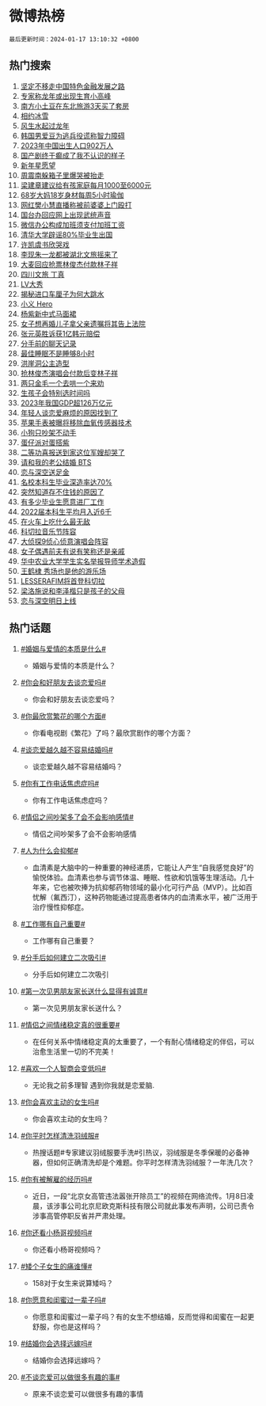 # 微博热榜

`最后更新时间：2024-01-17 13:10:32 +0800`

## 热门搜索

1. [坚定不移走中国特色金融发展之路](https://m.weibo.cn/search?containerid=100103type%3D1%26t%3D10%26q%3D%23%E5%9D%9A%E5%AE%9A%E4%B8%8D%E7%A7%BB%E8%B5%B0%E4%B8%AD%E5%9B%BD%E7%89%B9%E8%89%B2%E9%87%91%E8%9E%8D%E5%8F%91%E5%B1%95%E4%B9%8B%E8%B7%AF%23&stream_entry_id=51&isnewpage=1&extparam=seat%3D1%26dgr%3D0%26stream_entry_id%3D51%26q%3D%2523%25E5%259D%259A%25E5%25AE%259A%25E4%25B8%258D%25E7%25A7%25BB%25E8%25B5%25B0%25E4%25B8%25AD%25E5%259B%25BD%25E7%2589%25B9%25E8%2589%25B2%25E9%2587%2591%25E8%259E%258D%25E5%258F%2591%25E5%25B1%2595%25E4%25B9%258B%25E8%25B7%25AF%2523%26c_type%3D51%26filter_type%3Drealtimehot%26pos%3D0%26cate%3D10103%26display_time%3D1705468231%26pre_seqid%3D170546823134692673264)
1. [专家称龙年或出现生育小高峰](https://m.weibo.cn/search?containerid=100103type%3D1%26t%3D10%26q%3D%23%E4%B8%93%E5%AE%B6%E7%A7%B0%E9%BE%99%E5%B9%B4%E6%88%96%E5%87%BA%E7%8E%B0%E7%94%9F%E8%82%B2%E5%B0%8F%E9%AB%98%E5%B3%B0%23&stream_entry_id=31&isnewpage=1&extparam=seat%3D1%26band_rank%3D1%26q%3D%2523%25E4%25B8%2593%25E5%25AE%25B6%25E7%25A7%25B0%25E9%25BE%2599%25E5%25B9%25B4%25E6%2588%2596%25E5%2587%25BA%25E7%258E%25B0%25E7%2594%259F%25E8%2582%25B2%25E5%25B0%258F%25E9%25AB%2598%25E5%25B3%25B0%2523%26flag%3D2%26dgr%3D0%26filter_type%3Drealtimehot%26pos%3D0%26realpos%3D1%26stream_entry_id%3D31%26c_type%3D31%26lcate%3D5001%26cate%3D5001%26display_time%3D1705468231%26pre_seqid%3D170546823134692673264)
1. [南方小土豆在东北旅游3天买了套房](https://m.weibo.cn/search?containerid=100103type%3D1%26t%3D10%26q%3D%23%E5%8D%97%E6%96%B9%E5%B0%8F%E5%9C%9F%E8%B1%86%E5%9C%A8%E4%B8%9C%E5%8C%97%E6%97%85%E6%B8%B83%E5%A4%A9%E4%B9%B0%E4%BA%86%E5%A5%97%E6%88%BF%23&stream_entry_id=31&isnewpage=1&extparam=seat%3D1%26band_rank%3D2%26q%3D%2523%25E5%258D%2597%25E6%2596%25B9%25E5%25B0%258F%25E5%259C%259F%25E8%25B1%2586%25E5%259C%25A8%25E4%25B8%259C%25E5%258C%2597%25E6%2597%2585%25E6%25B8%25B83%25E5%25A4%25A9%25E4%25B9%25B0%25E4%25BA%2586%25E5%25A5%2597%25E6%2588%25BF%2523%26flag%3D2%26dgr%3D0%26filter_type%3Drealtimehot%26pos%3D1%26realpos%3D2%26stream_entry_id%3D31%26c_type%3D31%26lcate%3D5001%26cate%3D5001%26display_time%3D1705468231%26pre_seqid%3D170546823134692673264)
1. [相约冰雪](https://m.weibo.cn/search?containerid=100103type%3D1%26t%3D10%26q%3D%23%E7%9B%B8%E7%BA%A6%E5%86%B0%E9%9B%AA%23&stream_entry_id=31&isnewpage=1&extparam=seat%3D1%26band_rank%3D3%26q%3D%2523%25E7%259B%25B8%25E7%25BA%25A6%25E5%2586%25B0%25E9%259B%25AA%2523%26flag%3D0%26dgr%3D0%26filter_type%3Drealtimehot%26pos%3D2%26realpos%3D3%26stream_entry_id%3D31%26c_type%3D31%26lcate%3D5001%26cate%3D5001%26display_time%3D1705468231%26pre_seqid%3D170546823134692673264)
1. [风生水起过龙年](https://m.weibo.cn/search?containerid=100103type%3D1%26t%3D10%26q%3D%23%E9%A3%8E%E7%94%9F%E6%B0%B4%E8%B5%B7%E8%BF%87%E9%BE%99%E5%B9%B4%23&stream_entry_id=31&isnewpage=1&extparam=seat%3D1%26band_rank%3D4%26q%3D%2523%25E9%25A3%258E%25E7%2594%259F%25E6%25B0%25B4%25E8%25B5%25B7%25E8%25BF%2587%25E9%25BE%2599%25E5%25B9%25B4%2523%26dgr%3D0%26filter_type%3Drealtimehot%26topic_ad%3D1%26pos%3D3%26stream_entry_id%3D31%26adid%3D218963%26c_type%3D31%26lcate%3D5001%26is_ad_pos%3D1%26cate%3D5001%26display_time%3D1705468231%26pre_seqid%3D170546823134692673264)
1. [韩国男爱豆为逃兵役谎称智力障碍](https://m.weibo.cn/search?containerid=100103type%3D1%26t%3D10%26q%3D%23%E9%9F%A9%E5%9B%BD%E7%94%B7%E7%88%B1%E8%B1%86%E4%B8%BA%E9%80%83%E5%85%B5%E5%BD%B9%E8%B0%8E%E7%A7%B0%E6%99%BA%E5%8A%9B%E9%9A%9C%E7%A2%8D%23&stream_entry_id=31&isnewpage=1&extparam=seat%3D1%26band_rank%3D4%26q%3D%2523%25E9%259F%25A9%25E5%259B%25BD%25E7%2594%25B7%25E7%2588%25B1%25E8%25B1%2586%25E4%25B8%25BA%25E9%2580%2583%25E5%2585%25B5%25E5%25BD%25B9%25E8%25B0%258E%25E7%25A7%25B0%25E6%2599%25BA%25E5%258A%259B%25E9%259A%259C%25E7%25A2%258D%2523%26flag%3D1%26dgr%3D0%26filter_type%3Drealtimehot%26pos%3D4%26realpos%3D4%26stream_entry_id%3D31%26c_type%3D31%26lcate%3D5001%26cate%3D5001%26display_time%3D1705468231%26pre_seqid%3D170546823134692673264)
1. [2023年中国出生人口902万人](https://m.weibo.cn/search?containerid=100103type%3D1%26t%3D10%26q%3D%232023%E5%B9%B4%E4%B8%AD%E5%9B%BD%E5%87%BA%E7%94%9F%E4%BA%BA%E5%8F%A3902%E4%B8%87%E4%BA%BA%23&stream_entry_id=31&isnewpage=1&extparam=seat%3D1%26band_rank%3D5%26q%3D%25232023%25E5%25B9%25B4%25E4%25B8%25AD%25E5%259B%25BD%25E5%2587%25BA%25E7%2594%259F%25E4%25BA%25BA%25E5%258F%25A3902%25E4%25B8%2587%25E4%25BA%25BA%2523%26flag%3D0%26dgr%3D0%26filter_type%3Drealtimehot%26pos%3D5%26realpos%3D5%26stream_entry_id%3D31%26c_type%3D31%26lcate%3D5001%26cate%3D5001%26display_time%3D1705468231%26pre_seqid%3D170546823134692673264)
1. [国产剧终于癫成了我不认识的样子](https://m.weibo.cn/search?containerid=100103type%3D1%26t%3D10%26q%3D%E5%9B%BD%E4%BA%A7%E5%89%A7%E7%BB%88%E4%BA%8E%E7%99%AB%E6%88%90%E4%BA%86%E6%88%91%E4%B8%8D%E8%AE%A4%E8%AF%86%E7%9A%84%E6%A0%B7%E5%AD%90&stream_entry_id=31&isnewpage=1&extparam=seat%3D1%26band_rank%3D6%26q%3D%25E5%259B%25BD%25E4%25BA%25A7%25E5%2589%25A7%25E7%25BB%2588%25E4%25BA%258E%25E7%2599%25AB%25E6%2588%2590%25E4%25BA%2586%25E6%2588%2591%25E4%25B8%258D%25E8%25AE%25A4%25E8%25AF%2586%25E7%259A%2584%25E6%25A0%25B7%25E5%25AD%2590%26flag%3D2%26dgr%3D0%26filter_type%3Drealtimehot%26pos%3D6%26realpos%3D6%26stream_entry_id%3D31%26c_type%3D31%26lcate%3D5001%26cate%3D5001%26display_time%3D1705468231%26pre_seqid%3D170546823134692673264)
1. [新年星愿望](https://m.weibo.cn/search?containerid=100103type%3D1%26t%3D10%26q%3D%23%E6%96%B0%E5%B9%B4%E6%98%9F%E6%84%BF%E6%9C%9B%23&stream_entry_id=31&isnewpage=1&extparam=seat%3D1%26band_rank%3D7%26q%3D%2523%25E6%2596%25B0%25E5%25B9%25B4%25E6%2598%259F%25E6%2584%25BF%25E6%259C%259B%2523%26dgr%3D0%26filter_type%3Drealtimehot%26pos%3D7%26stream_entry_id%3D31%26adid%3D219092%26c_type%3D31%26lcate%3D5001%26is_ad_pos%3D1%26cate%3D5001%26display_time%3D1705468231%26pre_seqid%3D170546823134692673264)
1. [周震南躲箱子里爆哭被抬走](https://m.weibo.cn/search?containerid=100103type%3D1%26t%3D10%26q%3D%E5%91%A8%E9%9C%87%E5%8D%97%E8%BA%B2%E7%AE%B1%E5%AD%90%E9%87%8C%E7%88%86%E5%93%AD%E8%A2%AB%E6%8A%AC%E8%B5%B0&stream_entry_id=31&isnewpage=1&extparam=seat%3D1%26band_rank%3D7%26q%3D%25E5%2591%25A8%25E9%259C%2587%25E5%258D%2597%25E8%25BA%25B2%25E7%25AE%25B1%25E5%25AD%2590%25E9%2587%258C%25E7%2588%2586%25E5%2593%25AD%25E8%25A2%25AB%25E6%258A%25AC%25E8%25B5%25B0%26flag%3D0%26dgr%3D0%26filter_type%3Drealtimehot%26pos%3D8%26realpos%3D7%26stream_entry_id%3D31%26c_type%3D31%26lcate%3D5001%26cate%3D5001%26display_time%3D1705468231%26pre_seqid%3D170546823134692673264)
1. [梁建章建议给有孩家庭每月1000至6000元](https://m.weibo.cn/search?containerid=100103type%3D1%26t%3D10%26q%3D%23%E6%A2%81%E5%BB%BA%E7%AB%A0%E5%BB%BA%E8%AE%AE%E7%BB%99%E6%9C%89%E5%AD%A9%E5%AE%B6%E5%BA%AD%E6%AF%8F%E6%9C%881000%E8%87%B36000%E5%85%83%23&stream_entry_id=31&isnewpage=1&extparam=seat%3D1%26band_rank%3D8%26q%3D%2523%25E6%25A2%2581%25E5%25BB%25BA%25E7%25AB%25A0%25E5%25BB%25BA%25E8%25AE%25AE%25E7%25BB%2599%25E6%259C%2589%25E5%25AD%25A9%25E5%25AE%25B6%25E5%25BA%25AD%25E6%25AF%258F%25E6%259C%25881000%25E8%2587%25B36000%25E5%2585%2583%2523%26flag%3D1%26dgr%3D0%26filter_type%3Drealtimehot%26pos%3D9%26realpos%3D8%26stream_entry_id%3D31%26c_type%3D31%26lcate%3D5001%26cate%3D5001%26display_time%3D1705468231%26pre_seqid%3D170546823134692673264)
1. [68岁大妈18岁身材每周5小时瑜伽](https://m.weibo.cn/search?containerid=100103type%3D1%26t%3D10%26q%3D%2368%E5%B2%81%E5%A4%A7%E5%A6%8818%E5%B2%81%E8%BA%AB%E6%9D%90%E6%AF%8F%E5%91%A85%E5%B0%8F%E6%97%B6%E7%91%9C%E4%BC%BD%23&stream_entry_id=31&isnewpage=1&extparam=seat%3D1%26band_rank%3D9%26q%3D%252368%25E5%25B2%2581%25E5%25A4%25A7%25E5%25A6%258818%25E5%25B2%2581%25E8%25BA%25AB%25E6%259D%2590%25E6%25AF%258F%25E5%2591%25A85%25E5%25B0%258F%25E6%2597%25B6%25E7%2591%259C%25E4%25BC%25BD%2523%26flag%3D32768%26dgr%3D0%26filter_type%3Drealtimehot%26pos%3D10%26realpos%3D9%26stream_entry_id%3D31%26c_type%3D31%26lcate%3D5001%26cate%3D5001%26display_time%3D1705468231%26pre_seqid%3D170546823134692673264)
1. [网红樊小慧直播称被前婆婆上门殴打](https://m.weibo.cn/search?containerid=100103type%3D1%26t%3D10%26q%3D%23%E7%BD%91%E7%BA%A2%E6%A8%8A%E5%B0%8F%E6%85%A7%E7%9B%B4%E6%92%AD%E7%A7%B0%E8%A2%AB%E5%89%8D%E5%A9%86%E5%A9%86%E4%B8%8A%E9%97%A8%E6%AE%B4%E6%89%93%23&stream_entry_id=31&isnewpage=1&extparam=seat%3D1%26band_rank%3D10%26q%3D%2523%25E7%25BD%2591%25E7%25BA%25A2%25E6%25A8%258A%25E5%25B0%258F%25E6%2585%25A7%25E7%259B%25B4%25E6%2592%25AD%25E7%25A7%25B0%25E8%25A2%25AB%25E5%2589%258D%25E5%25A9%2586%25E5%25A9%2586%25E4%25B8%258A%25E9%2597%25A8%25E6%25AE%25B4%25E6%2589%2593%2523%26flag%3D2%26dgr%3D0%26filter_type%3Drealtimehot%26pos%3D11%26realpos%3D10%26stream_entry_id%3D31%26c_type%3D31%26lcate%3D5001%26cate%3D5001%26display_time%3D1705468231%26pre_seqid%3D170546823134692673264)
1. [国台办回应网上出现武统声音](https://m.weibo.cn/search?containerid=100103type%3D1%26t%3D10%26q%3D%23%E5%9B%BD%E5%8F%B0%E5%8A%9E%E5%9B%9E%E5%BA%94%E7%BD%91%E4%B8%8A%E5%87%BA%E7%8E%B0%E6%AD%A6%E7%BB%9F%E5%A3%B0%E9%9F%B3%23&stream_entry_id=31&isnewpage=1&extparam=seat%3D1%26band_rank%3D11%26q%3D%2523%25E5%259B%25BD%25E5%258F%25B0%25E5%258A%259E%25E5%259B%259E%25E5%25BA%2594%25E7%25BD%2591%25E4%25B8%258A%25E5%2587%25BA%25E7%258E%25B0%25E6%25AD%25A6%25E7%25BB%259F%25E5%25A3%25B0%25E9%259F%25B3%2523%26flag%3D1%26dgr%3D0%26filter_type%3Drealtimehot%26pos%3D12%26realpos%3D11%26stream_entry_id%3D31%26c_type%3D31%26lcate%3D5001%26cate%3D5001%26display_time%3D1705468231%26pre_seqid%3D170546823134692673264)
1. [微信办公构成加班须支付加班工资](https://m.weibo.cn/search?containerid=100103type%3D1%26t%3D10%26q%3D%23%E5%BE%AE%E4%BF%A1%E5%8A%9E%E5%85%AC%E6%9E%84%E6%88%90%E5%8A%A0%E7%8F%AD%E9%A1%BB%E6%94%AF%E4%BB%98%E5%8A%A0%E7%8F%AD%E5%B7%A5%E8%B5%84%23&stream_entry_id=31&isnewpage=1&extparam=seat%3D1%26band_rank%3D12%26q%3D%2523%25E5%25BE%25AE%25E4%25BF%25A1%25E5%258A%259E%25E5%2585%25AC%25E6%259E%2584%25E6%2588%2590%25E5%258A%25A0%25E7%258F%25AD%25E9%25A1%25BB%25E6%2594%25AF%25E4%25BB%2598%25E5%258A%25A0%25E7%258F%25AD%25E5%25B7%25A5%25E8%25B5%2584%2523%26flag%3D1%26dgr%3D0%26filter_type%3Drealtimehot%26pos%3D13%26realpos%3D12%26stream_entry_id%3D31%26c_type%3D31%26lcate%3D5001%26cate%3D5001%26display_time%3D1705468231%26pre_seqid%3D170546823134692673264)
1. [清华大学辟谣80%毕业生出国](https://m.weibo.cn/search?containerid=100103type%3D1%26t%3D10%26q%3D%23%E6%B8%85%E5%8D%8E%E5%A4%A7%E5%AD%A6%E8%BE%9F%E8%B0%A380%25%E6%AF%95%E4%B8%9A%E7%94%9F%E5%87%BA%E5%9B%BD%23&stream_entry_id=31&isnewpage=1&extparam=seat%3D1%26band_rank%3D13%26q%3D%2523%25E6%25B8%2585%25E5%258D%258E%25E5%25A4%25A7%25E5%25AD%25A6%25E8%25BE%259F%25E8%25B0%25A380%2525%25E6%25AF%2595%25E4%25B8%259A%25E7%2594%259F%25E5%2587%25BA%25E5%259B%25BD%2523%26flag%3D2%26dgr%3D0%26filter_type%3Drealtimehot%26pos%3D14%26realpos%3D13%26stream_entry_id%3D31%26c_type%3D31%26lcate%3D5001%26cate%3D5001%26display_time%3D1705468231%26pre_seqid%3D170546823134692673264)
1. [许凯虞书欣哭戏](https://m.weibo.cn/search?containerid=100103type%3D1%26t%3D10%26q%3D%23%E8%AE%B8%E5%87%AF%E8%99%9E%E4%B9%A6%E6%AC%A3%E5%93%AD%E6%88%8F%23&stream_entry_id=31&isnewpage=1&extparam=seat%3D1%26band_rank%3D14%26q%3D%2523%25E8%25AE%25B8%25E5%2587%25AF%25E8%2599%259E%25E4%25B9%25A6%25E6%25AC%25A3%25E5%2593%25AD%25E6%2588%258F%2523%26flag%3D1%26dgr%3D0%26filter_type%3Drealtimehot%26pos%3D15%26realpos%3D14%26stream_entry_id%3D31%26c_type%3D31%26lcate%3D5001%26cate%3D5001%26display_time%3D1705468231%26pre_seqid%3D170546823134692673264)
1. [李现朱一龙都被湖北文旅摇来了](https://m.weibo.cn/search?containerid=100103type%3D1%26t%3D10%26q%3D%23%E6%9D%8E%E7%8E%B0%E6%9C%B1%E4%B8%80%E9%BE%99%E9%83%BD%E8%A2%AB%E6%B9%96%E5%8C%97%E6%96%87%E6%97%85%E6%91%87%E6%9D%A5%E4%BA%86%23&stream_entry_id=31&isnewpage=1&extparam=seat%3D1%26band_rank%3D15%26q%3D%2523%25E6%259D%258E%25E7%258E%25B0%25E6%259C%25B1%25E4%25B8%2580%25E9%25BE%2599%25E9%2583%25BD%25E8%25A2%25AB%25E6%25B9%2596%25E5%258C%2597%25E6%2596%2587%25E6%2597%2585%25E6%2591%2587%25E6%259D%25A5%25E4%25BA%2586%2523%26flag%3D1%26dgr%3D0%26filter_type%3Drealtimehot%26pos%3D16%26realpos%3D15%26stream_entry_id%3D31%26c_type%3D31%26lcate%3D5001%26cate%3D5001%26display_time%3D1705468231%26pre_seqid%3D170546823134692673264)
1. [大麦回应抢票林俊杰付款林子祥](https://m.weibo.cn/search?containerid=100103type%3D1%26t%3D10%26q%3D%23%E5%A4%A7%E9%BA%A6%E5%9B%9E%E5%BA%94%E6%8A%A2%E7%A5%A8%E6%9E%97%E4%BF%8A%E6%9D%B0%E4%BB%98%E6%AC%BE%E6%9E%97%E5%AD%90%E7%A5%A5%23&stream_entry_id=31&isnewpage=1&extparam=seat%3D1%26band_rank%3D16%26q%3D%2523%25E5%25A4%25A7%25E9%25BA%25A6%25E5%259B%259E%25E5%25BA%2594%25E6%258A%25A2%25E7%25A5%25A8%25E6%259E%2597%25E4%25BF%258A%25E6%259D%25B0%25E4%25BB%2598%25E6%25AC%25BE%25E6%259E%2597%25E5%25AD%2590%25E7%25A5%25A5%2523%26flag%3D1%26dgr%3D0%26filter_type%3Drealtimehot%26pos%3D17%26realpos%3D16%26stream_entry_id%3D31%26c_type%3D31%26lcate%3D5001%26cate%3D5001%26display_time%3D1705468231%26pre_seqid%3D170546823134692673264)
1. [四川文旅 丁真](https://m.weibo.cn/search?containerid=100103type%3D1%26t%3D10%26q%3D%E5%9B%9B%E5%B7%9D%E6%96%87%E6%97%85+%E4%B8%81%E7%9C%9F&stream_entry_id=31&isnewpage=1&extparam=seat%3D1%26band_rank%3D17%26q%3D%25E5%259B%259B%25E5%25B7%259D%25E6%2596%2587%25E6%2597%2585%2520%25E4%25B8%2581%25E7%259C%259F%26flag%3D0%26dgr%3D0%26filter_type%3Drealtimehot%26pos%3D18%26realpos%3D17%26stream_entry_id%3D31%26c_type%3D31%26lcate%3D5001%26cate%3D5001%26display_time%3D1705468231%26pre_seqid%3D170546823134692673264)
1. [LV大秀](https://m.weibo.cn/search?containerid=100103type%3D1%26t%3D10%26q%3DLV%E5%A4%A7%E7%A7%80&stream_entry_id=31&isnewpage=1&extparam=seat%3D1%26band_rank%3D18%26q%3DLV%25E5%25A4%25A7%25E7%25A7%2580%26flag%3D1%26dgr%3D0%26filter_type%3Drealtimehot%26pos%3D19%26realpos%3D18%26stream_entry_id%3D31%26c_type%3D31%26lcate%3D5001%26cate%3D5001%26display_time%3D1705468231%26pre_seqid%3D170546823134692673264)
1. [揭秘进口车厘子为何大跳水](https://m.weibo.cn/search?containerid=100103type%3D1%26t%3D10%26q%3D%23%E6%8F%AD%E7%A7%98%E8%BF%9B%E5%8F%A3%E8%BD%A6%E5%8E%98%E5%AD%90%E4%B8%BA%E4%BD%95%E5%A4%A7%E8%B7%B3%E6%B0%B4%23&stream_entry_id=31&isnewpage=1&extparam=seat%3D1%26band_rank%3D19%26q%3D%2523%25E6%258F%25AD%25E7%25A7%2598%25E8%25BF%259B%25E5%258F%25A3%25E8%25BD%25A6%25E5%258E%2598%25E5%25AD%2590%25E4%25B8%25BA%25E4%25BD%2595%25E5%25A4%25A7%25E8%25B7%25B3%25E6%25B0%25B4%2523%26flag%3D0%26dgr%3D0%26filter_type%3Drealtimehot%26pos%3D20%26realpos%3D19%26stream_entry_id%3D31%26c_type%3D31%26lcate%3D5001%26cate%3D5001%26display_time%3D1705468231%26pre_seqid%3D170546823134692673264)
1. [小义 Hero](https://m.weibo.cn/search?containerid=100103type%3D1%26t%3D10%26q%3D%E5%B0%8F%E4%B9%89+Hero&stream_entry_id=31&isnewpage=1&extparam=seat%3D1%26band_rank%3D20%26q%3D%25E5%25B0%258F%25E4%25B9%2589%2520Hero%26flag%3D1%26dgr%3D0%26filter_type%3Drealtimehot%26pos%3D21%26realpos%3D20%26stream_entry_id%3D31%26c_type%3D31%26lcate%3D5001%26cate%3D5001%26display_time%3D1705468231%26pre_seqid%3D170546823134692673264)
1. [杨紫新中式马面裙](https://m.weibo.cn/search?containerid=100103type%3D1%26t%3D10%26q%3D%23%E6%9D%A8%E7%B4%AB%E6%96%B0%E4%B8%AD%E5%BC%8F%E9%A9%AC%E9%9D%A2%E8%A3%99%23&stream_entry_id=31&isnewpage=1&extparam=seat%3D1%26band_rank%3D21%26q%3D%2523%25E6%259D%25A8%25E7%25B4%25AB%25E6%2596%25B0%25E4%25B8%25AD%25E5%25BC%258F%25E9%25A9%25AC%25E9%259D%25A2%25E8%25A3%2599%2523%26flag%3D1%26dgr%3D0%26filter_type%3Drealtimehot%26pos%3D22%26realpos%3D21%26stream_entry_id%3D31%26c_type%3D31%26lcate%3D5001%26cate%3D5001%26display_time%3D1705468231%26pre_seqid%3D170546823134692673264)
1. [女子想再婚儿子拿父亲遗嘱将其告上法院](https://m.weibo.cn/search?containerid=100103type%3D1%26t%3D10%26q%3D%23%E5%A5%B3%E5%AD%90%E6%83%B3%E5%86%8D%E5%A9%9A%E5%84%BF%E5%AD%90%E6%8B%BF%E7%88%B6%E4%BA%B2%E9%81%97%E5%98%B1%E5%B0%86%E5%85%B6%E5%91%8A%E4%B8%8A%E6%B3%95%E9%99%A2%23&stream_entry_id=31&isnewpage=1&extparam=seat%3D1%26band_rank%3D22%26q%3D%2523%25E5%25A5%25B3%25E5%25AD%2590%25E6%2583%25B3%25E5%2586%258D%25E5%25A9%259A%25E5%2584%25BF%25E5%25AD%2590%25E6%258B%25BF%25E7%2588%25B6%25E4%25BA%25B2%25E9%2581%2597%25E5%2598%25B1%25E5%25B0%2586%25E5%2585%25B6%25E5%2591%258A%25E4%25B8%258A%25E6%25B3%2595%25E9%2599%25A2%2523%26flag%3D1%26dgr%3D0%26filter_type%3Drealtimehot%26pos%3D23%26realpos%3D22%26stream_entry_id%3D31%26c_type%3D31%26lcate%3D5001%26cate%3D5001%26display_time%3D1705468231%26pre_seqid%3D170546823134692673264)
1. [张元英胜诉获1亿韩元赔偿](https://m.weibo.cn/search?containerid=100103type%3D1%26t%3D10%26q%3D%23%E5%BC%A0%E5%85%83%E8%8B%B1%E8%83%9C%E8%AF%89%E8%8E%B71%E4%BA%BF%E9%9F%A9%E5%85%83%E8%B5%94%E5%81%BF%23&stream_entry_id=31&isnewpage=1&extparam=seat%3D1%26band_rank%3D23%26q%3D%2523%25E5%25BC%25A0%25E5%2585%2583%25E8%258B%25B1%25E8%2583%259C%25E8%25AF%2589%25E8%258E%25B71%25E4%25BA%25BF%25E9%259F%25A9%25E5%2585%2583%25E8%25B5%2594%25E5%2581%25BF%2523%26flag%3D1%26dgr%3D0%26filter_type%3Drealtimehot%26pos%3D24%26realpos%3D23%26stream_entry_id%3D31%26c_type%3D31%26lcate%3D5001%26cate%3D5001%26display_time%3D1705468231%26pre_seqid%3D170546823134692673264)
1. [分手前的聊天记录](https://m.weibo.cn/search?containerid=100103type%3D1%26t%3D10%26q%3D%E5%88%86%E6%89%8B%E5%89%8D%E7%9A%84%E8%81%8A%E5%A4%A9%E8%AE%B0%E5%BD%95&stream_entry_id=31&isnewpage=1&extparam=seat%3D1%26band_rank%3D24%26q%3D%25E5%2588%2586%25E6%2589%258B%25E5%2589%258D%25E7%259A%2584%25E8%2581%258A%25E5%25A4%25A9%25E8%25AE%25B0%25E5%25BD%2595%26flag%3D1%26dgr%3D0%26filter_type%3Drealtimehot%26pos%3D25%26realpos%3D24%26stream_entry_id%3D31%26c_type%3D31%26lcate%3D5001%26cate%3D5001%26display_time%3D1705468231%26pre_seqid%3D170546823134692673264)
1. [最佳睡眠不是睡够8小时](https://m.weibo.cn/search?containerid=100103type%3D1%26t%3D10%26q%3D%23%E6%9C%80%E4%BD%B3%E7%9D%A1%E7%9C%A0%E4%B8%8D%E6%98%AF%E7%9D%A1%E5%A4%9F8%E5%B0%8F%E6%97%B6%23&stream_entry_id=31&isnewpage=1&extparam=seat%3D1%26band_rank%3D25%26q%3D%2523%25E6%259C%2580%25E4%25BD%25B3%25E7%259D%25A1%25E7%259C%25A0%25E4%25B8%258D%25E6%2598%25AF%25E7%259D%25A1%25E5%25A4%259F8%25E5%25B0%258F%25E6%2597%25B6%2523%26flag%3D0%26dgr%3D0%26filter_type%3Drealtimehot%26pos%3D26%26realpos%3D25%26stream_entry_id%3D31%26c_type%3D31%26lcate%3D5001%26cate%3D5001%26display_time%3D1705468231%26pre_seqid%3D170546823134692673264)
1. [洪崖洞公主造型](https://m.weibo.cn/search?containerid=100103type%3D1%26t%3D10%26q%3D%E6%B4%AA%E5%B4%96%E6%B4%9E%E5%85%AC%E4%B8%BB%E9%80%A0%E5%9E%8B&stream_entry_id=31&isnewpage=1&extparam=seat%3D1%26band_rank%3D26%26q%3D%25E6%25B4%25AA%25E5%25B4%2596%25E6%25B4%259E%25E5%2585%25AC%25E4%25B8%25BB%25E9%2580%25A0%25E5%259E%258B%26flag%3D1%26dgr%3D0%26filter_type%3Drealtimehot%26pos%3D27%26realpos%3D26%26stream_entry_id%3D31%26c_type%3D31%26lcate%3D5001%26cate%3D5001%26display_time%3D1705468231%26pre_seqid%3D170546823134692673264)
1. [抢林俊杰演唱会付款后变林子祥](https://m.weibo.cn/search?containerid=100103type%3D1%26t%3D10%26q%3D%23%E6%8A%A2%E6%9E%97%E4%BF%8A%E6%9D%B0%E6%BC%94%E5%94%B1%E4%BC%9A%E4%BB%98%E6%AC%BE%E5%90%8E%E5%8F%98%E6%9E%97%E5%AD%90%E7%A5%A5%23&stream_entry_id=31&isnewpage=1&extparam=seat%3D1%26band_rank%3D27%26q%3D%2523%25E6%258A%25A2%25E6%259E%2597%25E4%25BF%258A%25E6%259D%25B0%25E6%25BC%2594%25E5%2594%25B1%25E4%25BC%259A%25E4%25BB%2598%25E6%25AC%25BE%25E5%2590%258E%25E5%258F%2598%25E6%259E%2597%25E5%25AD%2590%25E7%25A5%25A5%2523%26flag%3D0%26dgr%3D0%26filter_type%3Drealtimehot%26pos%3D28%26realpos%3D27%26stream_entry_id%3D31%26c_type%3D31%26lcate%3D5001%26cate%3D5001%26display_time%3D1705468231%26pre_seqid%3D170546823134692673264)
1. [两只金毛一个去哄一个来劝](https://m.weibo.cn/search?containerid=100103type%3D1%26t%3D10%26q%3D%E4%B8%A4%E5%8F%AA%E9%87%91%E6%AF%9B%E4%B8%80%E4%B8%AA%E5%8E%BB%E5%93%84%E4%B8%80%E4%B8%AA%E6%9D%A5%E5%8A%9D&stream_entry_id=31&isnewpage=1&extparam=seat%3D1%26band_rank%3D28%26q%3D%25E4%25B8%25A4%25E5%258F%25AA%25E9%2587%2591%25E6%25AF%259B%25E4%25B8%2580%25E4%25B8%25AA%25E5%258E%25BB%25E5%2593%2584%25E4%25B8%2580%25E4%25B8%25AA%25E6%259D%25A5%25E5%258A%259D%26flag%3D1%26dgr%3D0%26filter_type%3Drealtimehot%26pos%3D29%26realpos%3D28%26stream_entry_id%3D31%26c_type%3D31%26lcate%3D5001%26cate%3D5001%26display_time%3D1705468231%26pre_seqid%3D170546823134692673264)
1. [生孩子会特别选时间吗](https://m.weibo.cn/search?containerid=100103type%3D1%26t%3D10%26q%3D%23%E7%94%9F%E5%AD%A9%E5%AD%90%E4%BC%9A%E7%89%B9%E5%88%AB%E9%80%89%E6%97%B6%E9%97%B4%E5%90%97%23&stream_entry_id=31&isnewpage=1&extparam=seat%3D1%26band_rank%3D29%26q%3D%2523%25E7%2594%259F%25E5%25AD%25A9%25E5%25AD%2590%25E4%25BC%259A%25E7%2589%25B9%25E5%2588%25AB%25E9%2580%2589%25E6%2597%25B6%25E9%2597%25B4%25E5%2590%2597%2523%26flag%3D1%26dgr%3D0%26filter_type%3Drealtimehot%26pos%3D30%26realpos%3D29%26stream_entry_id%3D31%26c_type%3D31%26lcate%3D5001%26cate%3D5001%26display_time%3D1705468231%26pre_seqid%3D170546823134692673264)
1. [2023年我国GDP超126万亿元](https://m.weibo.cn/search?containerid=100103type%3D1%26t%3D10%26q%3D%232023%E5%B9%B4%E6%88%91%E5%9B%BDGDP%E8%B6%85126%E4%B8%87%E4%BA%BF%E5%85%83%23&stream_entry_id=31&isnewpage=1&extparam=seat%3D1%26band_rank%3D30%26q%3D%25232023%25E5%25B9%25B4%25E6%2588%2591%25E5%259B%25BDGDP%25E8%25B6%2585126%25E4%25B8%2587%25E4%25BA%25BF%25E5%2585%2583%2523%26flag%3D0%26dgr%3D0%26filter_type%3Drealtimehot%26pos%3D31%26realpos%3D30%26stream_entry_id%3D31%26c_type%3D31%26lcate%3D5001%26cate%3D5001%26display_time%3D1705468231%26pre_seqid%3D170546823134692673264)
1. [年轻人谈恋爱麻烦的原因找到了](https://m.weibo.cn/search?containerid=100103type%3D1%26t%3D10%26q%3D%23%E5%B9%B4%E8%BD%BB%E4%BA%BA%E8%B0%88%E6%81%8B%E7%88%B1%E9%BA%BB%E7%83%A6%E7%9A%84%E5%8E%9F%E5%9B%A0%E6%89%BE%E5%88%B0%E4%BA%86%23&stream_entry_id=31&isnewpage=1&extparam=seat%3D1%26band_rank%3D31%26q%3D%2523%25E5%25B9%25B4%25E8%25BD%25BB%25E4%25BA%25BA%25E8%25B0%2588%25E6%2581%258B%25E7%2588%25B1%25E9%25BA%25BB%25E7%2583%25A6%25E7%259A%2584%25E5%258E%259F%25E5%259B%25A0%25E6%2589%25BE%25E5%2588%25B0%25E4%25BA%2586%2523%26flag%3D0%26dgr%3D0%26filter_type%3Drealtimehot%26pos%3D32%26realpos%3D31%26stream_entry_id%3D31%26c_type%3D31%26lcate%3D5001%26cate%3D5001%26display_time%3D1705468231%26pre_seqid%3D170546823134692673264)
1. [苹果手表被曝将移除血氧传感器技术](https://m.weibo.cn/search?containerid=100103type%3D1%26t%3D10%26q%3D%23%E8%8B%B9%E6%9E%9C%E6%89%8B%E8%A1%A8%E8%A2%AB%E6%9B%9D%E5%B0%86%E7%A7%BB%E9%99%A4%E8%A1%80%E6%B0%A7%E4%BC%A0%E6%84%9F%E5%99%A8%E6%8A%80%E6%9C%AF%23&stream_entry_id=31&isnewpage=1&extparam=seat%3D1%26band_rank%3D32%26q%3D%2523%25E8%258B%25B9%25E6%259E%259C%25E6%2589%258B%25E8%25A1%25A8%25E8%25A2%25AB%25E6%259B%259D%25E5%25B0%2586%25E7%25A7%25BB%25E9%2599%25A4%25E8%25A1%2580%25E6%25B0%25A7%25E4%25BC%25A0%25E6%2584%259F%25E5%2599%25A8%25E6%258A%2580%25E6%259C%25AF%2523%26flag%3D0%26dgr%3D0%26filter_type%3Drealtimehot%26pos%3D33%26realpos%3D32%26stream_entry_id%3D31%26c_type%3D31%26lcate%3D5001%26cate%3D5001%26display_time%3D1705468231%26pre_seqid%3D170546823134692673264)
1. [小狗只吵架不动手](https://m.weibo.cn/search?containerid=100103type%3D1%26t%3D10%26q%3D%E5%B0%8F%E7%8B%97%E5%8F%AA%E5%90%B5%E6%9E%B6%E4%B8%8D%E5%8A%A8%E6%89%8B&stream_entry_id=31&isnewpage=1&extparam=seat%3D1%26band_rank%3D33%26q%3D%25E5%25B0%258F%25E7%258B%2597%25E5%258F%25AA%25E5%2590%25B5%25E6%259E%25B6%25E4%25B8%258D%25E5%258A%25A8%25E6%2589%258B%26flag%3D0%26dgr%3D0%26filter_type%3Drealtimehot%26pos%3D34%26realpos%3D33%26stream_entry_id%3D31%26c_type%3D31%26lcate%3D5001%26cate%3D5001%26display_time%3D1705468231%26pre_seqid%3D170546823134692673264)
1. [蛋仔派对蛋搭紫](https://m.weibo.cn/search?containerid=100103type%3D1%26t%3D10%26q%3D%23%E8%9B%8B%E4%BB%94%E6%B4%BE%E5%AF%B9%E8%9B%8B%E6%90%AD%E7%B4%AB%23&stream_entry_id=31&isnewpage=1&extparam=seat%3D1%26band_rank%3D34%26q%3D%2523%25E8%259B%258B%25E4%25BB%2594%25E6%25B4%25BE%25E5%25AF%25B9%25E8%259B%258B%25E6%2590%25AD%25E7%25B4%25AB%2523%26flag%3D1%26dgr%3D0%26filter_type%3Drealtimehot%26pos%3D35%26realpos%3D34%26stream_entry_id%3D31%26c_type%3D31%26lcate%3D5001%26cate%3D5001%26display_time%3D1705468231%26pre_seqid%3D170546823134692673264)
1. [二等功喜报送到家这位军嫂却哭了](https://m.weibo.cn/search?containerid=100103type%3D1%26t%3D10%26q%3D%23%E4%BA%8C%E7%AD%89%E5%8A%9F%E5%96%9C%E6%8A%A5%E9%80%81%E5%88%B0%E5%AE%B6%E8%BF%99%E4%BD%8D%E5%86%9B%E5%AB%82%E5%8D%B4%E5%93%AD%E4%BA%86%23&stream_entry_id=31&isnewpage=1&extparam=seat%3D1%26band_rank%3D35%26q%3D%2523%25E4%25BA%258C%25E7%25AD%2589%25E5%258A%259F%25E5%2596%259C%25E6%258A%25A5%25E9%2580%2581%25E5%2588%25B0%25E5%25AE%25B6%25E8%25BF%2599%25E4%25BD%258D%25E5%2586%259B%25E5%25AB%2582%25E5%258D%25B4%25E5%2593%25AD%25E4%25BA%2586%2523%26flag%3D32768%26dgr%3D0%26filter_type%3Drealtimehot%26pos%3D36%26realpos%3D35%26stream_entry_id%3D31%26c_type%3D31%26lcate%3D5001%26cate%3D5001%26display_time%3D1705468231%26pre_seqid%3D170546823134692673264)
1. [请和我的老公结婚 BTS](https://m.weibo.cn/search?containerid=100103type%3D1%26t%3D10%26q%3D%E8%AF%B7%E5%92%8C%E6%88%91%E7%9A%84%E8%80%81%E5%85%AC%E7%BB%93%E5%A9%9A+BTS&stream_entry_id=31&isnewpage=1&extparam=seat%3D1%26band_rank%3D36%26q%3D%25E8%25AF%25B7%25E5%2592%258C%25E6%2588%2591%25E7%259A%2584%25E8%2580%2581%25E5%2585%25AC%25E7%25BB%2593%25E5%25A9%259A%2520BTS%26flag%3D0%26dgr%3D0%26filter_type%3Drealtimehot%26pos%3D37%26realpos%3D36%26stream_entry_id%3D31%26c_type%3D31%26lcate%3D5001%26cate%3D5001%26display_time%3D1705468231%26pre_seqid%3D170546823134692673264)
1. [恋与深空送足金](https://m.weibo.cn/search?containerid=100103type%3D1%26t%3D10%26q%3D%23%E6%81%8B%E4%B8%8E%E6%B7%B1%E7%A9%BA%E9%80%81%E8%B6%B3%E9%87%91%23&stream_entry_id=31&isnewpage=1&extparam=seat%3D1%26band_rank%3D37%26q%3D%2523%25E6%2581%258B%25E4%25B8%258E%25E6%25B7%25B1%25E7%25A9%25BA%25E9%2580%2581%25E8%25B6%25B3%25E9%2587%2591%2523%26flag%3D1%26dgr%3D0%26filter_type%3Drealtimehot%26pos%3D38%26realpos%3D37%26stream_entry_id%3D31%26c_type%3D31%26lcate%3D5001%26cate%3D5001%26display_time%3D1705468231%26pre_seqid%3D170546823134692673264)
1. [名校本科生毕业深造率达70%](https://m.weibo.cn/search?containerid=100103type%3D1%26t%3D10%26q%3D%23%E5%90%8D%E6%A0%A1%E6%9C%AC%E7%A7%91%E7%94%9F%E6%AF%95%E4%B8%9A%E6%B7%B1%E9%80%A0%E7%8E%87%E8%BE%BE70%25%23&stream_entry_id=31&isnewpage=1&extparam=seat%3D1%26band_rank%3D38%26q%3D%2523%25E5%2590%258D%25E6%25A0%25A1%25E6%259C%25AC%25E7%25A7%2591%25E7%2594%259F%25E6%25AF%2595%25E4%25B8%259A%25E6%25B7%25B1%25E9%2580%25A0%25E7%258E%2587%25E8%25BE%25BE70%2525%2523%26flag%3D1%26dgr%3D0%26filter_type%3Drealtimehot%26pos%3D39%26realpos%3D38%26stream_entry_id%3D31%26c_type%3D31%26lcate%3D5001%26cate%3D5001%26display_time%3D1705468231%26pre_seqid%3D170546823134692673264)
1. [突然知道存不住钱的原因了](https://m.weibo.cn/search?containerid=100103type%3D1%26t%3D10%26q%3D%23%E7%AA%81%E7%84%B6%E7%9F%A5%E9%81%93%E5%AD%98%E4%B8%8D%E4%BD%8F%E9%92%B1%E7%9A%84%E5%8E%9F%E5%9B%A0%E4%BA%86%23&stream_entry_id=31&isnewpage=1&extparam=seat%3D1%26band_rank%3D39%26q%3D%2523%25E7%25AA%2581%25E7%2584%25B6%25E7%259F%25A5%25E9%2581%2593%25E5%25AD%2598%25E4%25B8%258D%25E4%25BD%258F%25E9%2592%25B1%25E7%259A%2584%25E5%258E%259F%25E5%259B%25A0%25E4%25BA%2586%2523%26flag%3D1%26dgr%3D0%26filter_type%3Drealtimehot%26pos%3D40%26realpos%3D39%26stream_entry_id%3D31%26c_type%3D31%26lcate%3D5001%26cate%3D5001%26display_time%3D1705468231%26pre_seqid%3D170546823134692673264)
1. [有多少毕业生愿意进厂工作](https://m.weibo.cn/search?containerid=100103type%3D1%26t%3D10%26q%3D%23%E6%9C%89%E5%A4%9A%E5%B0%91%E6%AF%95%E4%B8%9A%E7%94%9F%E6%84%BF%E6%84%8F%E8%BF%9B%E5%8E%82%E5%B7%A5%E4%BD%9C%23&stream_entry_id=31&isnewpage=1&extparam=seat%3D1%26band_rank%3D40%26q%3D%2523%25E6%259C%2589%25E5%25A4%259A%25E5%25B0%2591%25E6%25AF%2595%25E4%25B8%259A%25E7%2594%259F%25E6%2584%25BF%25E6%2584%258F%25E8%25BF%259B%25E5%258E%2582%25E5%25B7%25A5%25E4%25BD%259C%2523%26flag%3D1%26dgr%3D0%26filter_type%3Drealtimehot%26pos%3D41%26realpos%3D40%26stream_entry_id%3D31%26c_type%3D31%26lcate%3D5001%26cate%3D5001%26display_time%3D1705468231%26pre_seqid%3D170546823134692673264)
1. [2022届本科生平均月入近6千](https://m.weibo.cn/search?containerid=100103type%3D1%26t%3D10%26q%3D%232022%E5%B1%8A%E6%9C%AC%E7%A7%91%E7%94%9F%E5%B9%B3%E5%9D%87%E6%9C%88%E5%85%A5%E8%BF%916%E5%8D%83%23&stream_entry_id=31&isnewpage=1&extparam=seat%3D1%26band_rank%3D41%26q%3D%25232022%25E5%25B1%258A%25E6%259C%25AC%25E7%25A7%2591%25E7%2594%259F%25E5%25B9%25B3%25E5%259D%2587%25E6%259C%2588%25E5%2585%25A5%25E8%25BF%25916%25E5%258D%2583%2523%26flag%3D0%26dgr%3D0%26filter_type%3Drealtimehot%26pos%3D42%26realpos%3D41%26stream_entry_id%3D31%26c_type%3D31%26lcate%3D5001%26cate%3D5001%26display_time%3D1705468231%26pre_seqid%3D170546823134692673264)
1. [在火车上吃什么最无敌](https://m.weibo.cn/search?containerid=100103type%3D1%26t%3D10%26q%3D%E5%9C%A8%E7%81%AB%E8%BD%A6%E4%B8%8A%E5%90%83%E4%BB%80%E4%B9%88%E6%9C%80%E6%97%A0%E6%95%8C&stream_entry_id=31&isnewpage=1&extparam=seat%3D1%26band_rank%3D42%26q%3D%25E5%259C%25A8%25E7%2581%25AB%25E8%25BD%25A6%25E4%25B8%258A%25E5%2590%2583%25E4%25BB%2580%25E4%25B9%2588%25E6%259C%2580%25E6%2597%25A0%25E6%2595%258C%26flag%3D1%26dgr%3D0%26filter_type%3Drealtimehot%26pos%3D43%26realpos%3D42%26stream_entry_id%3D31%26c_type%3D31%26lcate%3D5001%26cate%3D5001%26display_time%3D1705468231%26pre_seqid%3D170546823134692673264)
1. [科切拉音乐节阵容](https://m.weibo.cn/search?containerid=100103type%3D1%26t%3D10%26q%3D%23%E7%A7%91%E5%88%87%E6%8B%89%E9%9F%B3%E4%B9%90%E8%8A%82%E9%98%B5%E5%AE%B9%23&stream_entry_id=31&isnewpage=1&extparam=seat%3D1%26band_rank%3D43%26q%3D%2523%25E7%25A7%2591%25E5%2588%2587%25E6%258B%2589%25E9%259F%25B3%25E4%25B9%2590%25E8%258A%2582%25E9%2598%25B5%25E5%25AE%25B9%2523%26flag%3D1%26dgr%3D0%26filter_type%3Drealtimehot%26pos%3D44%26realpos%3D43%26stream_entry_id%3D31%26c_type%3D31%26lcate%3D5001%26cate%3D5001%26display_time%3D1705468231%26pre_seqid%3D170546823134692673264)
1. [大侦探9侦心侦意演唱会阵容](https://m.weibo.cn/search?containerid=100103type%3D1%26t%3D10%26q%3D%23%E5%A4%A7%E4%BE%A6%E6%8E%A29%E4%BE%A6%E5%BF%83%E4%BE%A6%E6%84%8F%E6%BC%94%E5%94%B1%E4%BC%9A%E9%98%B5%E5%AE%B9%23&stream_entry_id=31&isnewpage=1&extparam=seat%3D1%26band_rank%3D44%26q%3D%2523%25E5%25A4%25A7%25E4%25BE%25A6%25E6%258E%25A29%25E4%25BE%25A6%25E5%25BF%2583%25E4%25BE%25A6%25E6%2584%258F%25E6%25BC%2594%25E5%2594%25B1%25E4%25BC%259A%25E9%2598%25B5%25E5%25AE%25B9%2523%26flag%3D0%26dgr%3D0%26filter_type%3Drealtimehot%26pos%3D45%26realpos%3D44%26stream_entry_id%3D31%26c_type%3D31%26lcate%3D5001%26cate%3D5001%26display_time%3D1705468231%26pre_seqid%3D170546823134692673264)
1. [女子偶遇前夫有说有笑称还是亲戚](https://m.weibo.cn/search?containerid=100103type%3D1%26t%3D10%26q%3D%23%E5%A5%B3%E5%AD%90%E5%81%B6%E9%81%87%E5%89%8D%E5%A4%AB%E6%9C%89%E8%AF%B4%E6%9C%89%E7%AC%91%E7%A7%B0%E8%BF%98%E6%98%AF%E4%BA%B2%E6%88%9A%23&stream_entry_id=31&isnewpage=1&extparam=seat%3D1%26band_rank%3D45%26q%3D%2523%25E5%25A5%25B3%25E5%25AD%2590%25E5%2581%25B6%25E9%2581%2587%25E5%2589%258D%25E5%25A4%25AB%25E6%259C%2589%25E8%25AF%25B4%25E6%259C%2589%25E7%25AC%2591%25E7%25A7%25B0%25E8%25BF%2598%25E6%2598%25AF%25E4%25BA%25B2%25E6%2588%259A%2523%26flag%3D32768%26dgr%3D0%26filter_type%3Drealtimehot%26pos%3D46%26realpos%3D45%26stream_entry_id%3D31%26c_type%3D31%26lcate%3D5001%26cate%3D5001%26display_time%3D1705468231%26pre_seqid%3D170546823134692673264)
1. [华中农业大学学生实名举报导师学术造假](https://m.weibo.cn/search?containerid=100103type%3D1%26t%3D10%26q%3D%23%E5%8D%8E%E4%B8%AD%E5%86%9C%E4%B8%9A%E5%A4%A7%E5%AD%A6%E5%AD%A6%E7%94%9F%E5%AE%9E%E5%90%8D%E4%B8%BE%E6%8A%A5%E5%AF%BC%E5%B8%88%E5%AD%A6%E6%9C%AF%E9%80%A0%E5%81%87%23&stream_entry_id=31&isnewpage=1&extparam=seat%3D1%26band_rank%3D46%26q%3D%2523%25E5%258D%258E%25E4%25B8%25AD%25E5%2586%259C%25E4%25B8%259A%25E5%25A4%25A7%25E5%25AD%25A6%25E5%25AD%25A6%25E7%2594%259F%25E5%25AE%259E%25E5%2590%258D%25E4%25B8%25BE%25E6%258A%25A5%25E5%25AF%25BC%25E5%25B8%2588%25E5%25AD%25A6%25E6%259C%25AF%25E9%2580%25A0%25E5%2581%2587%2523%26flag%3D0%26dgr%3D0%26filter_type%3Drealtimehot%26pos%3D47%26realpos%3D46%26stream_entry_id%3D31%26c_type%3D31%26lcate%3D5001%26cate%3D5001%26display_time%3D1705468231%26pre_seqid%3D170546823134692673264)
1. [王鹤棣 秀场也是他的游乐场](https://m.weibo.cn/search?containerid=100103type%3D1%26t%3D10%26q%3D%E7%8E%8B%E9%B9%A4%E6%A3%A3+%E7%A7%80%E5%9C%BA%E4%B9%9F%E6%98%AF%E4%BB%96%E7%9A%84%E6%B8%B8%E4%B9%90%E5%9C%BA&stream_entry_id=31&isnewpage=1&extparam=seat%3D1%26band_rank%3D47%26q%3D%25E7%258E%258B%25E9%25B9%25A4%25E6%25A3%25A3%2520%25E7%25A7%2580%25E5%259C%25BA%25E4%25B9%259F%25E6%2598%25AF%25E4%25BB%2596%25E7%259A%2584%25E6%25B8%25B8%25E4%25B9%2590%25E5%259C%25BA%26flag%3D1%26dgr%3D0%26filter_type%3Drealtimehot%26pos%3D48%26realpos%3D47%26stream_entry_id%3D31%26c_type%3D31%26lcate%3D5001%26cate%3D5001%26display_time%3D1705468231%26pre_seqid%3D170546823134692673264)
1. [LESSERAFIM将首登科切拉](https://m.weibo.cn/search?containerid=100103type%3D1%26t%3D10%26q%3D%23LESSERAFIM%E5%B0%86%E9%A6%96%E7%99%BB%E7%A7%91%E5%88%87%E6%8B%89%23&stream_entry_id=31&isnewpage=1&extparam=seat%3D1%26band_rank%3D48%26q%3D%2523LESSERAFIM%25E5%25B0%2586%25E9%25A6%2596%25E7%2599%25BB%25E7%25A7%2591%25E5%2588%2587%25E6%258B%2589%2523%26flag%3D1%26dgr%3D0%26filter_type%3Drealtimehot%26pos%3D49%26realpos%3D48%26stream_entry_id%3D31%26c_type%3D31%26lcate%3D5001%26cate%3D5001%26display_time%3D1705468231%26pre_seqid%3D170546823134692673264)
1. [梁洛施说和李泽楷只是孩子的父母](https://m.weibo.cn/search?containerid=100103type%3D1%26t%3D10%26q%3D%23%E6%A2%81%E6%B4%9B%E6%96%BD%E8%AF%B4%E5%92%8C%E6%9D%8E%E6%B3%BD%E6%A5%B7%E5%8F%AA%E6%98%AF%E5%AD%A9%E5%AD%90%E7%9A%84%E7%88%B6%E6%AF%8D%23&stream_entry_id=31&isnewpage=1&extparam=seat%3D1%26band_rank%3D49%26q%3D%2523%25E6%25A2%2581%25E6%25B4%259B%25E6%2596%25BD%25E8%25AF%25B4%25E5%2592%258C%25E6%259D%258E%25E6%25B3%25BD%25E6%25A5%25B7%25E5%258F%25AA%25E6%2598%25AF%25E5%25AD%25A9%25E5%25AD%2590%25E7%259A%2584%25E7%2588%25B6%25E6%25AF%258D%2523%26flag%3D0%26dgr%3D0%26filter_type%3Drealtimehot%26pos%3D50%26realpos%3D49%26stream_entry_id%3D31%26c_type%3D31%26lcate%3D5001%26cate%3D5001%26display_time%3D1705468231%26pre_seqid%3D170546823134692673264)
1. [恋与深空明日上线](https://m.weibo.cn/search?containerid=100103type%3D1%26t%3D10%26q%3D%23%E6%81%8B%E4%B8%8E%E6%B7%B1%E7%A9%BA%E6%98%8E%E6%97%A5%E4%B8%8A%E7%BA%BF%23&stream_entry_id=31&isnewpage=1&extparam=seat%3D1%26band_rank%3D50%26q%3D%2523%25E6%2581%258B%25E4%25B8%258E%25E6%25B7%25B1%25E7%25A9%25BA%25E6%2598%258E%25E6%2597%25A5%25E4%25B8%258A%25E7%25BA%25BF%2523%26flag%3D1%26dgr%3D0%26filter_type%3Drealtimehot%26pos%3D51%26realpos%3D50%26stream_entry_id%3D31%26c_type%3D31%26lcate%3D5001%26cate%3D5001%26display_time%3D1705468231%26pre_seqid%3D170546823134692673264)

## 热门话题

1. [#婚姻与爱情的本质是什么#](https://m.weibo.cn/search?containerid=231522type%3D1%26t%3D10%26q%3D%23%E5%A9%9A%E5%A7%BB%E4%B8%8E%E7%88%B1%E6%83%85%E7%9A%84%E6%9C%AC%E8%B4%A8%E6%98%AF%E4%BB%80%E4%B9%88%23&stream_entry_id=128&isnewpage=1&extparam=seat%3D1%26c_type%3D128%26cate%3D5004%26dgr%3D0%26unitid%3D1704881162756%26lcate%3D5004%26pos%3D1-0-0%26display_time%3D1705468232%26pre_seqid%3D170546823273493230452)
    - 婚姻与爱情的本质是什么？

1. [#你会和好朋友去谈恋爱吗#](https://m.weibo.cn/search?containerid=231522type%3D1%26t%3D10%26q%3D%23%E4%BD%A0%E4%BC%9A%E5%92%8C%E5%A5%BD%E6%9C%8B%E5%8F%8B%E5%8E%BB%E8%B0%88%E6%81%8B%E7%88%B1%E5%90%97%23&stream_entry_id=128&isnewpage=1&extparam=seat%3D1%26c_type%3D128%26cate%3D5004%26dgr%3D0%26unitid%3D1704849959446%26lcate%3D5004%26pos%3D1-0-1%26display_time%3D1705468232%26pre_seqid%3D170546823273493230452)
    - 你会和好朋友去谈恋爱吗？

1. [#你最欣赏繁花的哪个方面#](https://m.weibo.cn/search?containerid=231522type%3D1%26t%3D10%26q%3D%23%E4%BD%A0%E6%9C%80%E6%AC%A3%E8%B5%8F%E7%B9%81%E8%8A%B1%E7%9A%84%E5%93%AA%E4%B8%AA%E6%96%B9%E9%9D%A2%23&stream_entry_id=128&isnewpage=1&extparam=seat%3D1%26c_type%3D128%26cate%3D5004%26dgr%3D0%26unitid%3D1704872158127%26lcate%3D5004%26pos%3D1-0-2%26display_time%3D1705468232%26pre_seqid%3D170546823273493230452)
    - 你看电视剧《繁花》了吗？最欣赏剧作的哪个方面？

1. [#谈恋爱越久越不容易结婚吗#](https://m.weibo.cn/search?containerid=231522type%3D1%26t%3D10%26q%3D%23%E8%B0%88%E6%81%8B%E7%88%B1%E8%B6%8A%E4%B9%85%E8%B6%8A%E4%B8%8D%E5%AE%B9%E6%98%93%E7%BB%93%E5%A9%9A%E5%90%97%23&stream_entry_id=128&isnewpage=1&extparam=seat%3D1%26c_type%3D128%26cate%3D5004%26dgr%3D0%26unitid%3D1704871559387%26lcate%3D5004%26pos%3D1-0-3%26display_time%3D1705468232%26pre_seqid%3D170546823273493230452)
    - 谈恋爱越久越不容易结婚吗？

1. [#你有工作电话焦虑症吗#](https://m.weibo.cn/search?containerid=231522type%3D1%26t%3D10%26q%3D%23%E4%BD%A0%E6%9C%89%E5%B7%A5%E4%BD%9C%E7%94%B5%E8%AF%9D%E7%84%A6%E8%99%91%E7%97%87%E5%90%97%23&stream_entry_id=128&isnewpage=1&extparam=seat%3D1%26c_type%3D128%26cate%3D5004%26dgr%3D0%26unitid%3D1704877884678%26lcate%3D5004%26pos%3D1-0-4%26display_time%3D1705468232%26pre_seqid%3D170546823273493230452)
    - 你有工作电话焦虑症吗？

1. [#情侣之间吵架多了会不会影响感情#](https://m.weibo.cn/search?containerid=231522type%3D1%26t%3D10%26q%3D%23%E6%83%85%E4%BE%A3%E4%B9%8B%E9%97%B4%E5%90%B5%E6%9E%B6%E5%A4%9A%E4%BA%86%E4%BC%9A%E4%B8%8D%E4%BC%9A%E5%BD%B1%E5%93%8D%E6%84%9F%E6%83%85%23&stream_entry_id=128&isnewpage=1&extparam=seat%3D1%26c_type%3D128%26cate%3D5004%26dgr%3D0%26unitid%3D1704792093809%26lcate%3D5004%26pos%3D1-0-5%26display_time%3D1705468232%26pre_seqid%3D170546823273493230452)
    - 情侣之间吵架多了会不会影响感情

1. [#人为什么会抑郁#](https://m.weibo.cn/search?containerid=231522type%3D1%26t%3D10%26q%3D%23%E4%BA%BA%E4%B8%BA%E4%BB%80%E4%B9%88%E4%BC%9A%E6%8A%91%E9%83%81%23&stream_entry_id=128&isnewpage=1&extparam=seat%3D1%26c_type%3D128%26cate%3D5004%26dgr%3D0%26unitid%3D1704881163792%26lcate%3D5004%26pos%3D1-0-6%26display_time%3D1705468232%26pre_seqid%3D170546823273493230452)
    - 血清素是大脑中的一种重要的神经递质，它能让人产生“自我感觉良好”的愉悦体验。血清素也参与调节体温、睡眠、性欲和饥饿等生理活动。几十年来，它也被吹捧为抗抑郁药物领域的最小化可行产品（MVP）。比如百忧解（氟西汀），这种药物能通过提高患者体内的血清素水平，被广泛用于治疗慢性抑郁症。

1. [#工作哪有自己重要#](https://m.weibo.cn/search?containerid=231522type%3D1%26t%3D10%26q%3D%23%E5%B7%A5%E4%BD%9C%E5%93%AA%E6%9C%89%E8%87%AA%E5%B7%B1%E9%87%8D%E8%A6%81%23&stream_entry_id=128&isnewpage=1&extparam=seat%3D1%26c_type%3D128%26cate%3D5004%26dgr%3D0%26unitid%3D1704949537973%26lcate%3D5004%26pos%3D1-0-7%26display_time%3D1705468232%26pre_seqid%3D170546823273493230452)
    - 工作哪有自己重要？

1. [#分手后如何建立二次吸引#](https://m.weibo.cn/search?containerid=231522type%3D1%26t%3D10%26q%3D%23%E5%88%86%E6%89%8B%E5%90%8E%E5%A6%82%E4%BD%95%E5%BB%BA%E7%AB%8B%E4%BA%8C%E6%AC%A1%E5%90%B8%E5%BC%95%23&stream_entry_id=128&isnewpage=1&extparam=seat%3D1%26c_type%3D128%26cate%3D5004%26dgr%3D0%26unitid%3D1704870666886%26lcate%3D5004%26pos%3D1-0-8%26display_time%3D1705468232%26pre_seqid%3D170546823273493230452)
    - 分手后如何建立二次吸引

1. [#第一次见男朋友家长送什么显得有诚意#](https://m.weibo.cn/search?containerid=231522type%3D1%26t%3D10%26q%3D%23%E7%AC%AC%E4%B8%80%E6%AC%A1%E8%A7%81%E7%94%B7%E6%9C%8B%E5%8F%8B%E5%AE%B6%E9%95%BF%E9%80%81%E4%BB%80%E4%B9%88%E6%98%BE%E5%BE%97%E6%9C%89%E8%AF%9A%E6%84%8F%23&stream_entry_id=128&isnewpage=1&extparam=seat%3D1%26c_type%3D128%26cate%3D5004%26dgr%3D0%26unitid%3D1704946836507%26lcate%3D5004%26pos%3D1-0-9%26display_time%3D1705468232%26pre_seqid%3D170546823273493230452)
    - 第一次见男朋友家长送什么？

1. [#情侣之间情绪稳定真的很重要#](https://m.weibo.cn/search?containerid=231522type%3D1%26t%3D10%26q%3D%23%E6%83%85%E4%BE%A3%E4%B9%8B%E9%97%B4%E6%83%85%E7%BB%AA%E7%A8%B3%E5%AE%9A%E7%9C%9F%E7%9A%84%E5%BE%88%E9%87%8D%E8%A6%81%23&stream_entry_id=128&isnewpage=1&extparam=seat%3D1%26c_type%3D128%26cate%3D5004%26dgr%3D0%26unitid%3D1704779493657%26lcate%3D5004%26pos%3D1-0-10%26display_time%3D1705468232%26pre_seqid%3D170546823273493230452)
    - 在任何关系中情绪稳定真的太重要了，一个有耐心情绪稳定的伴侣，可以治愈生活里一切的不完美！

1. [#喜欢一个人智商会变低吗#](https://m.weibo.cn/search?containerid=231522type%3D1%26t%3D10%26q%3D%23%E5%96%9C%E6%AC%A2%E4%B8%80%E4%B8%AA%E4%BA%BA%E6%99%BA%E5%95%86%E4%BC%9A%E5%8F%98%E4%BD%8E%E5%90%97%23&stream_entry_id=128&isnewpage=1&extparam=seat%3D1%26c_type%3D128%26cate%3D5004%26dgr%3D0%26unitid%3D1704783068038%26lcate%3D5004%26pos%3D1-0-11%26display_time%3D1705468232%26pre_seqid%3D170546823273493230452)
    - 无论我之前多理智  遇到你我就是恋爱脑.

1. [#你会喜欢主动的女生吗#](https://m.weibo.cn/search?containerid=231522type%3D1%26t%3D10%26q%3D%23%E4%BD%A0%E4%BC%9A%E5%96%9C%E6%AC%A2%E4%B8%BB%E5%8A%A8%E7%9A%84%E5%A5%B3%E7%94%9F%E5%90%97%23&stream_entry_id=128&isnewpage=1&extparam=seat%3D1%26c_type%3D128%26cate%3D5004%26dgr%3D0%26unitid%3D1704786077236%26lcate%3D5004%26pos%3D1-0-12%26display_time%3D1705468232%26pre_seqid%3D170546823273493230452)
    - 你会喜欢主动的女生吗？

1. [#你平时怎样清洗羽绒服#](https://m.weibo.cn/search?containerid=231522type%3D1%26t%3D10%26q%3D%23%E4%BD%A0%E5%B9%B3%E6%97%B6%E6%80%8E%E6%A0%B7%E6%B8%85%E6%B4%97%E7%BE%BD%E7%BB%92%E6%9C%8D%23&stream_entry_id=128&isnewpage=1&extparam=seat%3D1%26c_type%3D128%26cate%3D5004%26dgr%3D0%26unitid%3D1704789081364%26lcate%3D5004%26pos%3D1-0-13%26display_time%3D1705468232%26pre_seqid%3D170546823273493230452)
    - 热搜话题#专家建议羽绒服要手洗#引热议，羽绒服是冬季保暖的必备神器，但如何正确清洗却是个难题。你平时怎样清洗羽绒服？一年洗几次？

1. [#你有被解雇的经历吗#](https://m.weibo.cn/search?containerid=231522type%3D1%26t%3D10%26q%3D%23%E4%BD%A0%E6%9C%89%E8%A2%AB%E8%A7%A3%E9%9B%87%E7%9A%84%E7%BB%8F%E5%8E%86%E5%90%97%23&stream_entry_id=128&isnewpage=1&extparam=seat%3D1%26c_type%3D128%26cate%3D5004%26dgr%3D0%26unitid%3D1704794482090%26lcate%3D5004%26pos%3D1-0-14%26display_time%3D1705468232%26pre_seqid%3D170546823273493230452)
    - 近日，一段“北京女高管违法嚣张开除员工”的视频在网络流传。1月8日凌晨，该涉事公司北京尼欧克斯科技有限公司就此事发布声明，公司已责令涉事高管停职反省并严肃处理。

1. [#你还看小杨哥视频吗#](https://m.weibo.cn/search?containerid=231522type%3D1%26t%3D10%26q%3D%23%E4%BD%A0%E8%BF%98%E7%9C%8B%E5%B0%8F%E6%9D%A8%E5%93%A5%E8%A7%86%E9%A2%91%E5%90%97%23&stream_entry_id=128&isnewpage=1&extparam=seat%3D1%26c_type%3D128%26cate%3D5004%26dgr%3D0%26unitid%3D1704797193944%26lcate%3D5004%26pos%3D1-0-15%26display_time%3D1705468232%26pre_seqid%3D170546823273493230452)
    - 你还看小杨哥视频吗？

1. [#矮个子女生的痛谁懂#](https://m.weibo.cn/search?containerid=231522type%3D1%26t%3D10%26q%3D%23%E7%9F%AE%E4%B8%AA%E5%AD%90%E5%A5%B3%E7%94%9F%E7%9A%84%E7%97%9B%E8%B0%81%E6%87%82%23&stream_entry_id=128&isnewpage=1&extparam=seat%3D1%26c_type%3D128%26cate%3D5004%26dgr%3D0%26unitid%3D1704804675994%26lcate%3D5004%26pos%3D1-0-16%26display_time%3D1705468232%26pre_seqid%3D170546823273493230452)
    - 158对于女生来说算矮吗？

1. [#你愿意和闺蜜过一辈子吗#](https://m.weibo.cn/search?containerid=231522type%3D1%26t%3D10%26q%3D%23%E4%BD%A0%E6%84%BF%E6%84%8F%E5%92%8C%E9%97%BA%E8%9C%9C%E8%BF%87%E4%B8%80%E8%BE%88%E5%AD%90%E5%90%97%23&stream_entry_id=128&isnewpage=1&extparam=seat%3D1%26c_type%3D128%26cate%3D5004%26dgr%3D0%26unitid%3D1704875757520%26lcate%3D5004%26pos%3D1-0-17%26display_time%3D1705468232%26pre_seqid%3D170546823273493230452)
    - 你愿意和闺蜜过一辈子吗？有的女生不想结婚，反而觉得和闺蜜在一起更舒服，你也是这样吗？

1. [#结婚你会选择远嫁吗#](https://m.weibo.cn/search?containerid=231522type%3D1%26t%3D10%26q%3D%23%E7%BB%93%E5%A9%9A%E4%BD%A0%E4%BC%9A%E9%80%89%E6%8B%A9%E8%BF%9C%E5%AB%81%E5%90%97%23&stream_entry_id=128&isnewpage=1&extparam=seat%3D1%26c_type%3D128%26cate%3D5004%26dgr%3D0%26unitid%3D1704870361894%26lcate%3D5004%26pos%3D1-0-18%26display_time%3D1705468232%26pre_seqid%3D170546823273493230452)
    - 结婚你会选择远嫁吗？

1. [#不谈恋爱可以做很多有趣的事#](https://m.weibo.cn/search?containerid=231522type%3D1%26t%3D10%26q%3D%23%E4%B8%8D%E8%B0%88%E6%81%8B%E7%88%B1%E5%8F%AF%E4%BB%A5%E5%81%9A%E5%BE%88%E5%A4%9A%E6%9C%89%E8%B6%A3%E7%9A%84%E4%BA%8B%23&stream_entry_id=128&isnewpage=1&extparam=seat%3D1%26c_type%3D128%26cate%3D5004%26dgr%3D0%26unitid%3D1704865280259%26lcate%3D5004%26pos%3D1-0-19%26display_time%3D1705468232%26pre_seqid%3D170546823273493230452)
    - 原来不谈恋爱可以做很多有趣的事情

